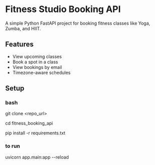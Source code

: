 #  Fitness Studio Booking API

A simple Python FastAPI project for booking fitness classes like Yoga, Zumba, and HIIT.

##  Features
- View upcoming classes
- Book a spot in a class
- View bookings by email
- Timezone-aware schedules

##  Setup

### bash
git clone <repo_url>

cd fitness_booking_api

pip install -r requirements.txt

### to run
uvicorn app.main:app --reload

